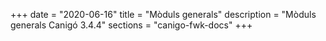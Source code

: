 +++
date        = "2020-06-16"
title       = "Mòduls generals"
description = "Mòduls generals Canigó 3.4.4"
sections    = "canigo-fwk-docs"
+++
